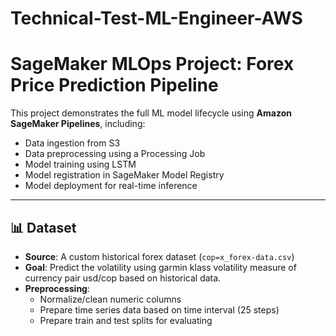 # Technical-Test-ML-Engineer-AWS

# SageMaker MLOps Project: Forex Price Prediction Pipeline

This project demonstrates the full ML model lifecycle using **Amazon SageMaker Pipelines**, including:
- Data ingestion from S3
- Data preprocessing using a Processing Job
- Model training using LSTM
- Model registration in SageMaker Model Registry
- Model deployment for real-time inference

---

## 📊 Dataset

- **Source**: A custom historical forex dataset (`cop=x_forex-data.csv`)
- **Goal**: Predict the volatility using garmin klass volatility measure of currency pair usd/cop based on historical data.
- **Preprocessing**:
  - Normalize/clean numeric columns
  - Prepare time series data based on time interval (25 steps)
  - Prepare train and test splits for evaluating
